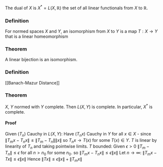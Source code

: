The dual of $X$ is $X^{*}=L(X,\mathbb{R})$ the set of all linear functionals from $X$ to $\mathbb{R}$.

### Definition
For normed spaces $X$ and $Y$, an isomorphism from $X$ to $Y$ is a map $T:X\to Y$ that is a linear homeomorphism

### Theorem
A linear bijection is an isomorphism.

### Definition
[[Banach-Mazur Distance]]

### Theorem
$X$, $Y$ normed with $Y$ complete. Then $L(X,Y)$ is complete. In particular, $X^{*}$ is complete.
#### Proof
Given $(T_{n})$ Cauchy in $L(X,Y)$:
Have $(T_{n}x)$ Cauchy in $Y$ for all $x\in X$ - since $\lVert T_{m}x-T_{n} x\rVert\leq \lVert T_{m}-T_{n} \rVert\lVert x \rVert$ so $T_{n}x\to T(x)$ for some $T(x)\in Y$.
$T$ is linear by linearity of $T_{n}$ and taking pointwise limits.
$T$ bounded: Given $\epsilon>0$ $\lVert T_{m}-T_{n} \rVert\leq \epsilon$ for all $n>n_{0}$ for some $n_{0}$.
so $\lVert T_{m}x-T_{n}x \rVert\leq \epsilon \lVert x \rVert$
Let $n\to \infty$: $\lVert T_{m}x-Tx \rVert\leq \epsilon\lVert x \rVert$
Hence $\lVert Tx \rVert\leq \epsilon \lVert x \rVert+\lVert T_{m}x \rVert$